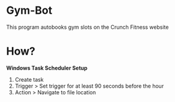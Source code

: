 # Gym-Bot

This program autobooks gym slots on the Crunch Fitness website

# How?

__Windows Task Scheduler Setup__
1. Create task
2. Trigger > Set trigger for at least 90 seconds before the hour
3. Action > Navigate to file location
